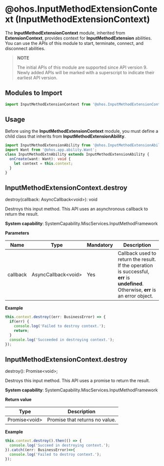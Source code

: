 # @ohos.InputMethodExtensionContext (InputMethodExtensionContext)

The **InputMethodExtensionContext** module, inherited from **ExtensionContext**, provides context for **InputMethodExtension** abilities. You can use the APIs of this module to start, terminate, connect, and disconnect abilities.

> **NOTE**
>
>The initial APIs of this module are supported since API version 9. Newly added APIs will be marked with a superscript to indicate their earliest API version.

## Modules to Import

```ts
import InputMethodExtensionContext from '@ohos.InputMethodExtensionContext';
```

## Usage

Before using the **InputMethodExtensionContext** module, you must define a child class that inherits from **InputMethodExtensionAbility**.

```ts
import InputMethodExtensionAbility from '@ohos.InputMethodExtensionAbility';
import Want from '@ohos.app.ability.Want';
class InputMethodExtnAbility extends InputMethodExtensionAbility {
  onCreate(want: Want): void {
    let context = this.context;
  }
}
```

## InputMethodExtensionContext.destroy

destroy(callback: AsyncCallback\<void>): void

Destroys this input method. This API uses an asynchronous callback to return the result.

**System capability**: SystemCapability.MiscServices.InputMethodFramework

**Parameters**

| Name  | Type                | Mandatory| Description                                                        |
| -------- | -------------------- | ---- | ------------------------------------------------------------ |
| callback | AsyncCallback\<void> | Yes  | Callback used to return the result. If the operation is successful, **err** is **undefined**. Otherwise, **err** is an error object.|

**Example**

```ts
this.context.destroy((err: BusinessError) => {
  if(err) {
    console.log('Failed to destroy context.');
    return;
  }
  console.log('Succeeded in destroying context.');
});
```

## InputMethodExtensionContext.destroy

destroy(): Promise\<void>;

Destroys this input method. This API uses a promise to return the result.

**System capability**: SystemCapability.MiscServices.InputMethodFramework

**Return value**

| Type| Description|
| -------- | -------- |
| Promise\<void> | Promise that returns no value.|

**Example**

```ts
this.context.destroy().then(() => {
  console.log('Succeed in destroying context.');
}).catch((err: BusinessError)=>{
  console.log('Failed to destroy context.');
});
```
